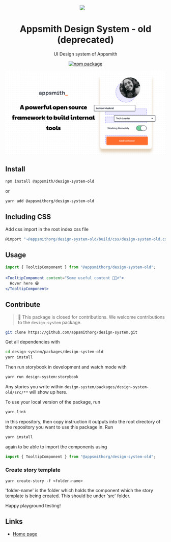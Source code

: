 <p align="center">
  <a href="http://appsmith.com">
    <img width="110px" style="margin-right: 20px" src="https://global-uploads.webflow.com/61531b23c347e4fbd4a84209/61531b23c347e41e24a8423e_Logo.svg">
  </a>
</p>

<h1 align="center">Appsmith Design System - old (deprecated)</h1>

<div align="center">

UI Design system of Appsmith

[![npm package](https://img.shields.io/npm/v/@appsmithorg/design-system.svg?style=flat-square)](https://www.npmjs.org/package/@appsmithorg/design-system)

</div>

[![](https://github.com/appsmithorg/appsmith/raw/release/static/git-banner-new.png)](https://appsmith.com)




## Install

```bash
npm install @appsmith/design-system-old
```
or
```bash
yarn add @appsmithorg/design-system-old
```

## Including CSS

Add css import in the root index css file
```bash
@import "~@appsmithorg/design-system-old/build/css/design-system-old.css";
```

## Usage

```jsx
import { TooltipComponent } from "@appsmithorg/design-system-old";

<TooltipComponent content="Some useful content 🤷🏽‍♂️">
  Hover here 😁
</TooltipComponent>
```

## Contribute
> 🚫 This package is closed for contributions. We welcome contributions to the `design-system` package.

```bash
git clone https://github.com/appsmithorg/design-system.git
```

Get all dependencies with
```bash 
cd design-system/packages/design-system-old
yarn install
```

Then run storybook in development and watch mode with
```bash
yarn run design-system:storybook
```

Any stories you write within `design-system/packages/design-system-old/src/**` will show up here. 

To use your local version of the package, run 
```bash
yarn link
```
in this repository, then copy instruction it outputs into the root directory of the repository you want to use this package in. 
Run
```bash
yarn install 
```
again to be able to import the components using 

```jsx
import { TooltipComponent } from "@appsmithorg/design-system-old";
```

### Create story template
```
yarn create-story -f <folder-name>
```
'folder-name' is the folder which holds the component which the story template is being created. This should be under 'src' folder.

Happy playground testing!

## Links

- [Home page](https://www.appsmith.com)
